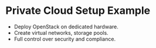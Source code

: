 # Private Cloud Setup Example

- Deploy OpenStack on dedicated hardware.
- Create virtual networks, storage pools.
- Full control over security and compliance.